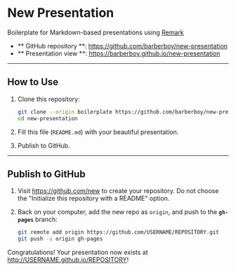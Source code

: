 New Presentation
================

Boilerplate for Markdown-based presentations using [Remark](http://remarkjs.com)

- ** GitHub repository **: <https://github.com/barberboy/new-presentation>
- ** Presentation view **: <https://barberboy.github.io/new-presentation>

---

## How to Use

1. Clone this repository:

   ```sh
   git clone --origin boilerplate https://github.com/barberboy/new-presentation
   cd new-presentation
   ```

2. Fill this file (`README.md`) with your beautiful presentation.

3. Publish to GitHub.

---

## Publish to GitHub

1. Visit <https://github.com/new> to create your repository. Do not choose the "Initialize this repository with a README" option.
2. Back on your computer, add the new repo as `origin`, and push to the **`gh-pages`** branch:

   ```sh
   git remote add origin https://github.com/USERNAME/REPOSITORY.git
   git push -u origin gh-pages
   ```

Congratulations! Your presentation now exists at <http://USERNAME.github.io/REPOSITORY>!

